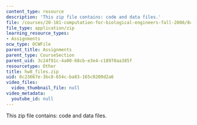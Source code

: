 ```yaml
---
content_type: resource
description: 'This zip file contains: code and data files.'
file: /courses/20-181-computation-for-biological-engineers-fall-2006/8c23667e3bc8654cba83165c0200d2a6_hw8_files.zip
file_type: application/zip
learning_resource_types:
- Assignments
ocw_type: OCWFile
parent_title: Assignments
parent_type: CourseSection
parent_uid: 3c24f91c-4a00-68cb-e3e4-c18970aa385f
resourcetype: Other
title: hw8_files.zip
uid: 8c23667e-3bc8-654c-ba83-165c0200d2a6
video_files:
  video_thumbnail_file: null
video_metadata:
  youtube_id: null
---
```

This zip file contains: code and data files.

